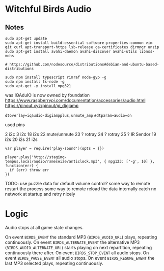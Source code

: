 # Witchful Birds Audio

## Notes
```
sudo apt-get update
sudo apt-get install build-essential software-properties-common vim git curl apt-transport-https lsb-release ca-certificates dirmngr unzip
sudo apt-get install avahi-daemon avahi-discover avahi-utils libnss-mdns

# https://github.com/nodesource/distributions#debian-and-ubuntu-based-distributions

sudo npm install typescript rimraf node-gyp -g
sudo npm install ts-node -g
sudo apt-get -y install mpg321
```

was IQAduIO is now owned by foundation  
https://www.raspberrypi.com/documentation/accessories/audio.html
https://pinout.xyz/pinout/pi_digiamp  

`dtoverlay=iqaudio-digiampplus,unmute_amp`
`#dtparam=audio=on`

used pins

2   i2c
3   i2c
18  i2s
22  mute/unmute
23  ? rotray
24  ? rotray
25  ? IR Sendor
19  i2s
20  i2s
21  i2s


```
var player = require('play-sound')(opts = {})

player.play('http://staging-tempus.local/audio/rameseize/anticlock.mp3', { mpg123: ['-g', 10] }, function(err) {
  if (err) throw err
})
```

TODO: use puzzle data for default volume control?
some way to remote restart the process
some way to remote reload the data
internally catch no network at startup and retry nicely

# Logic

Audio stops at all game state changes.

On event `BIRDS_EVENT` the standard MP3 (`BIRDS_AUDIO_URL`) plays, repeating continuously.
On event `BIRDS_ALTERNATE_EVENT` the alternative MP3 (`BIRDS_AUDIO_ALTERNATE_URL`) starts playing on next repartition, repeating continuously there after.
On event `BIRDS_STOP_EVENT` all audio stops. 
On event `BIRDS_PAUSE_EVENT` all audio stops. 
On event `BIRDS_RESUME_EVENT` the last MP3 selected plays, repeating continuously. 

